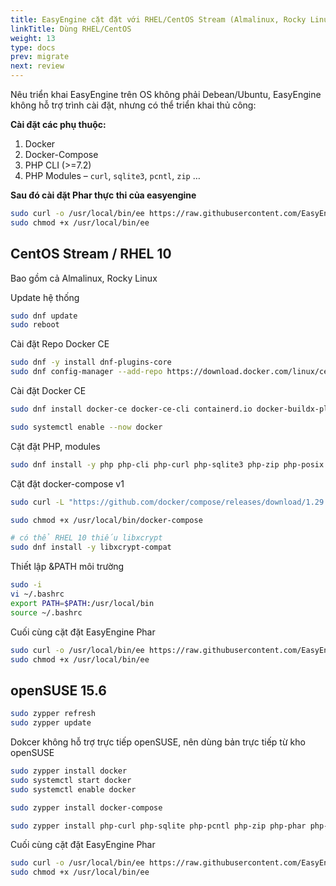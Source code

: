 ```yaml
---
title: EasyEngine cặt đặt với RHEL/CentOS Stream (Almalinux, Rocky Linux), openSUSE
linkTitle: Dùng RHEL/CentOS
weight: 13
type: docs
prev: migrate
next: review
---
```


Nêu triển khai EasyEngine trên OS không phải Debean/Ubuntu, EasyEngine không hỗ trợ trình cài đặt, nhưng có thể triển khai thủ công:

**Cài đặt các phụ thuộc:**

1. Docker
2. Docker-Compose
3. PHP CLI (>=7.2)
4. PHP Modules – `curl`, `sqlite3`, `pcntl`, `zip` …

**Sau đó cài đặt Phar thực thi của easyengine**

```bash
sudo curl -o /usr/local/bin/ee https://raw.githubusercontent.com/EasyEngine/easyengine-builds/master/phar/easyengine.phar
sudo chmod +x /usr/local/bin/ee
```

## **CentOS Stream / RHEL 10**

Bao gồm cả Almalinux, Rocky Linux

Update hệ thống
```bash
sudo dnf update
sudo reboot
```

Cài đặt Repo Docker CE
```bash
sudo dnf -y install dnf-plugins-core
sudo dnf config-manager --add-repo https://download.docker.com/linux/centos/docker-ce.repo
```

Cài đặt Docker CE
```bash
sudo dnf install docker-ce docker-ce-cli containerd.io docker-buildx-plugin docker-compose-plugin

sudo systemctl enable --now docker
```

Cặt đặt PHP, modules
```bash
sudo dnf install -y php php-cli php-curl php-sqlite3 php-zip php-posix
```

Cặt đặt docker-compose v1
```bash
sudo curl -L "https://github.com/docker/compose/releases/download/1.29.2/docker-compose-$(uname -s)-$(uname -m)" -o /usr/local/bin/docker-compose

sudo chmod +x /usr/local/bin/docker-compose

# có thể RHEL 10 thiếu libxcrypt
sudo dnf install -y libxcrypt-compat
```

Thiết lập &PATH môi trường
```bash
sudo -i
vi ~/.bashrc
export PATH=$PATH:/usr/local/bin
source ~/.bashrc
```

Cuối cùng cặt đặt EasyEngine Phar

```bash
sudo curl -o /usr/local/bin/ee https://raw.githubusercontent.com/EasyEngine/easyengine-builds/master/phar/easyengine.phar
sudo chmod +x /usr/local/bin/ee
```

## **openSUSE 15.6**

```bash
sudo zypper refresh
sudo zypper update
```

Dokcer không hỗ trợ trực tiếp openSUSE, nên dùng bản trực tiếp từ kho openSUSE

```bash
sudo zypper install docker
sudo systemctl start docker
sudo systemctl enable docker
```

```bash
sudo zypper install docker-compose
```

```bash
sudo zypper install php-curl php-sqlite php-pcntl php-zip php-phar php-mbstring php-iconv php-posix php-openssl
```

Cuối cùng cặt đặt EasyEngine Phar

```bash
sudo curl -o /usr/local/bin/ee https://raw.githubusercontent.com/EasyEngine/easyengine-builds/master/phar/easyengine.phar
sudo chmod +x /usr/local/bin/ee
```